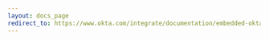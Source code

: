 ```yaml
---
layout: docs_page
redirect_to: https://www.okta.com/integrate/documentation/embedded-okta-cloud-connect/
---
```

